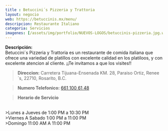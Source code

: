 ```yaml
---
title : Betuccini´s Pizzeria y Trattoria
layout: negocio
web: https://betuccinis.mx/menu/
descripcion: Restaurante Italiano
categoria: Servicios
imagenes: [/assets/img/portfolio/NUEVOS-LOGOS/betuccinis-pizzeria.jpg.webp]
---
```


**Descripción:**
<br>
Betuccini´s Pizzeria y Trattoria es un restaurante de comida italiana que ofrece una variedad de platillos con excelente calidad en los platiloos, y con excelente atencion al cliente. ¡¡Te invitamos a que los visites!!

>**Direccion:** Carretera Tijuana-Ensenada KM. 28, Paraiso Ortiz, Renee´s, 22710, Rosarito, B.C.

>**Numero Telefonico:** <a href="tel:+526611006148">661 100 61 48</a>

>**Horario de Servicio**
<br>
>Lunes a Jueves de 1:00 PM a 10:30 PM
<br>
>Viernes A Sabado  1:00 PM a 11:00 PM  
<br>
>Domingo 11:00 AM A 11:00 PM

